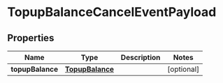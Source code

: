 # TopupBalanceCancelEventPayload

## Properties
Name | Type | Description | Notes
------------ | ------------- | ------------- | -------------
**topupBalance** | [**TopupBalance**](TopupBalance.md) |  |  [optional]
